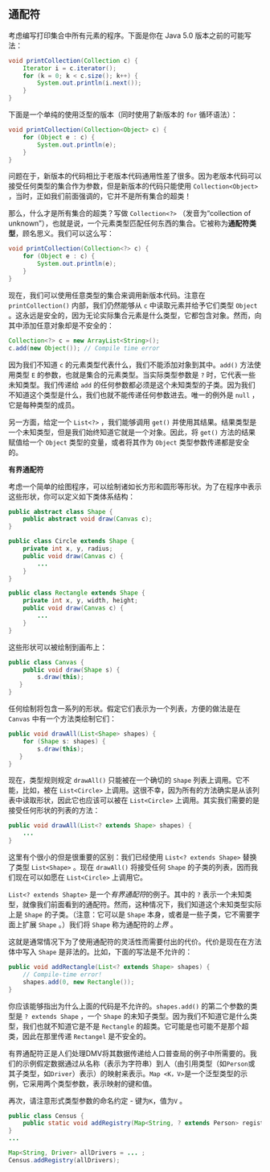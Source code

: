 ## 通配符

考虑编写打印集合中所有元素的程序。下面是你在 Java 5.0 版本之前的可能写法：

```java
void printCollection(Collection c) {
    Iterator i = c.iterator();
    for (k = 0; k < c.size(); k++) {
        System.out.println(i.next());
    }
}
```

下面是一个单纯的使用泛型的版本（同时使用了新版本的 `for` 循环语法）：

```java
void printCollection(Collection<Object> c) {
    for (Object e : c) {
        System.out.println(e);
    }
}
```

问题在于，新版本的代码相比于老版本代码通用性差了很多。因为老版本代码可以接受任何类型的集合作为参数，但是新版本的代码只能使用 `Collection<Object>` ，当时，正如我们前面强调的，它并不是所有集合的超类！

那么，什么才是所有集合的超类？写做 `Collection<?>` （发音为“collection of unknown”），也就是说，一个元素类型匹配任何东西的集合。它被称为**通配符类型**，顾名思义。我们可以这么写：

```java
void printCollection(Collection<?> c) {
    for (Object e : c) {
        System.out.println(e);
    }
}
```

现在，我们可以使用任意类型的集合来调用新版本代码。注意在 `printCollection()` 内部，我们仍然能够从 `c` 中读取元素并给予它们类型 `Object` 。这永远是安全的，因为无论实际集合元素是什么类型，它都包含对象。然而，向其中添加任意对象却是不安全的：

```java
Collection<?> c = new ArrayList<String>();
c.add(new Object()); // Compile time error
```

因为我们不知道 `c` 的元素类型代表什么，我们不能添加对象到其中。`add()` 方法使用类型 `E` 的参数，也就是集合的元素类型。当实际类型参数是 `?` 时，它代表一些未知类型。我们传递给 `add` 的任何参数都必须是这个未知类型的子类。因为我们不知道这个类型是什么，我们也就不能传递任何参数进去。唯一的例外是 `null` ，它是每种类型的成员。

另一方面，给定一个 `List<?>` ，我们能够调用 `get()` 并使用其结果。结果类型是一个未知类型，但是我们始终知道它就是一个对象。因此，将 `get()` 方法的结果赋值给一个 `Object` 类型的变量，或者将其作为 `Object` 类型参数传递都是安全的。

**有界通配符**

考虑一个简单的绘图程序，可以绘制诸如长方形和圆形等形状。为了在程序中表示这些形状，你可以定义如下类体系结构：

```java
public abstract class Shape {
    public abstract void draw(Canvas c);
}

public class Circle extends Shape {
    private int x, y, radius;
    public void draw(Canvas c) {
        ...
    }
}

public class Rectangle extends Shape {
    private int x, y, width, height;
    public void draw(Canvas c) {
        ...
    }
}
```

这些形状可以被绘制到画布上：

```java
public class Canvas {
    public void draw(Shape s) {
        s.draw(this);
   }
}
```

任何绘制将包含一系列的形状。假定它们表示为一个列表，方便的做法是在 `Canvas` 中有一个方法类绘制它们：

```java
public void drawAll(List<Shape> shapes) {
    for (Shape s: shapes) {
        s.draw(this);
   }
}
```

现在，类型规则规定 `drawAll()` 只能被在一个确切的 `Shape` 列表上调用。它不能，比如，被在 `List<Circle>` 上调用。这很不幸，因为所有的方法确实是从该列表中读取形状，因此它也应该可以被在 `List<Circle>` 上调用。其实我们需要的是接受任何形状的列表的方法：

```java
public void drawAll(List<? extends Shape> shapes) {
    ...
}
```

这里有个很小的但是很重要的区别：我们已经使用 `List<? extends Shape>` 替换了类型 `List<Shape>` 。现在 `drawAll()` 将接受任何 `Shape` 的子类的列表，因而我们现在可以如愿在 `List<Circle>` 上调用它。

`List<? extends Shapte>` 是一个*有界通配符*的例子。其中的 `?` 表示一个未知类型，就像我们前面看到的通配符。然而，这种情况下，我们知道这个未知类型实际上是 `Shape` 的子类。（注意：它可以是 `Shape` 本身，或者是一些子类，它不需要字面上扩展 `Shape` 。）我们将 `Shape` 称为通配符的*上界* 。

这就是通常情况下为了使用通配符的灵活性而需要付出的代价。代价是现在在方法体中写入 `Shape` 是非法的。比如，下面的写法是不允许的：

```java
public void addRectangle(List<? extends Shape> shapes) {
    // Compile-time error!
    shapes.add(0, new Rectangle());
}
```

你应该能够指出为什么上面的代码是不允许的。`shapes.add()` 的第二个参数的类型是 `? extends Shape` ，一个 `Shape` 的未知子类型。因为我们不知道它是什么类型，我们也就不知道它是不是 `Rectangle` 的超类。它可能是也可能不是那个超类，因此在那里传递 `Rectangel` 是不安全的。

有界通配符正是人们处理DMV将其数据传递给人口普查局的例子中所需要的。我们的示例假定数据通过从名称（表示为字符串）到人（由引用类型（如`Person`或其子类型，如`Driver`）表示）的映射来表示。`Map <K，V>`是一个泛型类型的示例，它采用两个类型参数，表示映射的键和值。

再次，请注意形式类型参数的命名约定 - 键为`K`，值为`V` 。

```java
public class Census {
    public static void addRegistry(Map<String, ? extends Person> registry) {
}
...

Map<String, Driver> allDrivers = ... ;
Census.addRegistry(allDrivers);
```

